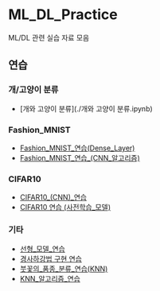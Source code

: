 # ML_DL_Practice
ML/DL 관련 실습 자료 모음

## 연습
### 개/고양이 분류
- [개와 고양이 분류](./개와 고양이 분류.ipynb)
### Fashion_MNIST
- [Fashion_MNIST_연습(Dense_Layer)](./Fashion_MNIST_연습_(Dense_Layer).ipynb)
- [Fashion_MNIST_연습_(CNN_알고리즘)](./Fashion_MNIST_연습_(CNN_알고리즘).ipynb)
### CIFAR10
- [CIFAR10_(CNN)_연습](./CIFAR10_(CNN)_연습.ipynb)
- [CIFAR10 연습 (사전학습_모델)](./CIFAR10%20연습%20(사전학습_모델).ipynb)
### 기타
- [선형_모델_연습](./선형_모델_연습.ipynb)
- [경사하강법 구현 연습](./경사_하강법_구현_실습(sklearn,_boston).ipynb)
- [붓꽃의_품종_분류_연습(KNN)](./붓꽃의_품종_분류_연습(KNN).ipynb)
- [KNN_알고리즘_연습](./KNN_알고리즘_연습.ipynb)

